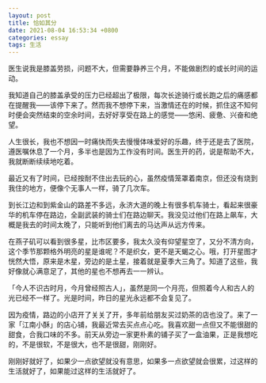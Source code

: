 ```yaml
---
layout: post
title: 恰如其分
date: 2021-08-04 16:53:34 +0800
categories: essay
tags: 生活
---
```


医生说我是膝盖劳损，问题不大，但需要静养三个月，不能做剧烈的或长时间的运动。

我知道自己的膝盖承受的压力已经超出了极限，每次长途骑行或长跑之后的痛感都在提醒我——该停下来了。然而我不想停下来，当激情还在的时候，抓住这不知何时便会突然结束的空余时间，去好好享受在路上的感觉——悠闲、疲惫、兴奋和绝望。

人生很长，我也不想因一时痛快而失去慢慢体味爱好的乐趣，终于还是去了医院，遵医嘱休息了一个月，多半也是因为工作没有时间。医生开的药，说是帮助不大，我就断断续续地吃着。

最近又有了时间，已经按耐不住出去玩的心，虽然疫情笼罩着南京，但还没有烧到我住的地方，便像个无事人一样，骑了几次车。

到长江边和到紫金山的路差不多远，永济大道的晚上有很多机车骑士，看起来很豪华的机车停在路边，全副武装的骑士们在路边聊天。我没见过他们在路上飙车，大概是我去的时间太晚了，只能听到他们离去的马达声从远方传来。

在燕子矶可以看到很多星，比市区要多，我太久没有仰望星空了，又分不清方向，这个季节那颗格外明亮的星是谁呢？不是织女，更不是天蝎之心。哦，打开星图才恍然大悟，原来是木星，旁边的是土星，接着就是夏季大三角了。知道了这些，我好像就心满意足了，其他的星也不想再去一一辨认。

「今人不识古时月，今月曾经照古人」，虽然是同一个月亮，但照着今人和古人的光已经不一样了。光是时间，昨日的星光永远都不会复见了。

因为疫情，路边的小店开了关关了开，多年前给朋友买过奶茶的店也没了。来了一家「江南小酥」的店心铺，我最近常去买点点心吃。我喜欢甜一点但又不能很甜的甜食，合我口味的不多。前天从旁边一家更朴素的铺子买了一盒油果，正是我想吃的，不是很软，不是很大，也不是很甜，刚刚好。

刚刚好就好了，如果少一点欲望就没有意思，如果多一点欲望就会很累，过这样的生活就好了，如果能过这样的生活就好了。
